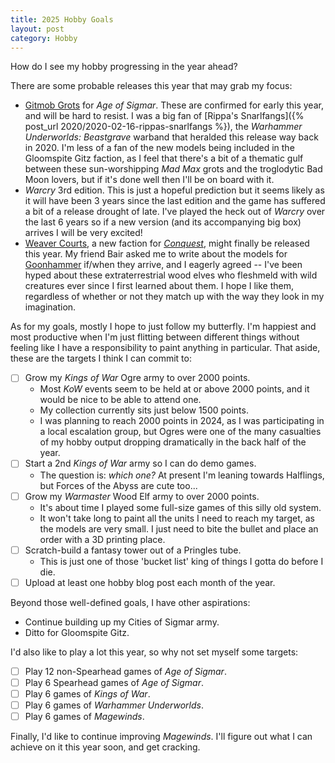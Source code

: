 ```yaml
---
title: 2025 Hobby Goals
layout: post
category: Hobby
---
```


How do I see my hobby progressing in the year ahead?

<!--more-->

There are some probable releases this year that may grab my focus:

- [Gitmob Grots](gmg) for *Age of Sigmar*. These are confirmed for early this year, and will be hard to resist. I was a big fan of [Rippa's Snarlfangs]({% post_url 2020/2020-02-16-rippas-snarlfangs %}), the *Warhammer Underworlds: Beastgrave* warband that heralded this release way back in 2020. I'm less of a fan of the new models being included in the Gloomspite Gitz faction, as I feel that there's a bit of a thematic gulf between these sun-worshipping *Mad Max* grots and the troglodytic Bad Moon lovers, but if it's done well then I'll be on board with it. 
- *Warcry* 3rd edition. This is just a hopeful prediction but it seems likely as it will have been 3 years since the last edition and the game has suffered a bit of a release drought of late. I've played the heck out of *Warcry* over the last 6 years so if a new version (and its accompanying big box) arrives I will be very excited!
- [Weaver Courts](wc), a new faction for [*Conquest*](cq), might finally be released this year. My friend Bair asked me to write about the models for [Goonhammer](gh) if/when they arrive, and I eagerly agreed -- I've been hyped about these extraterrestrial wood elves who fleshmeld with wild creatures ever since I first learned about them. I hope I like them, regardless of whether or not they match up with the way they look in my imagination. 

[gmg]: https://www.warhammer-community.com/en-gb/articles/vab9rzvn/world-championship-preview-the-gitmob-prepare-to-race-across-the-mortal-realms/
[wc]: https://www.para-bellum.com/the-weaver-courts/
[cq]: https://www.para-bellum.com/getting-started/
[gh]: https://www.goonhammer.com/

As for my goals, mostly I hope to just follow my butterfly. I'm happiest and most productive when I'm just flitting between different things without feeling like I have a responsibility to paint anything in particular. That aside, these are the targets I think I can commit to:

- [ ] Grow my *Kings of War* Ogre army to over 2000 points. 
  - Most *KoW* events seem to be held at or above 2000 points, and it would be nice to be able to attend one.
  - My collection currently sits just below 1500 points. 
  - I was planning to reach 2000 points in 2024, as I was participating in a local escalation group, but Ogres were one of the many casualties of my hobby output dropping dramatically in the back half of the year. 
- [ ] Start a 2nd *Kings of War* army so I can do demo games. 
  - The question is: *which one?* At present I'm leaning towards Halflings, but Forces of the Abyss are cute too... 
- [ ] Grow my *Warmaster* Wood Elf army to over 2000 points.
  - It's about time I played some full-size games of this silly old system. 
  - It won't take long to paint all the units I need to reach my target, as the models are very small. I just need to bite the bullet and place an order with a 3D printing place.
- [ ] Scratch-build a fantasy tower out of a Pringles tube.
  - This is just one of those 'bucket list' king of things I gotta do before I die. 
- [ ] Upload at least one hobby blog post each month of the year.

Beyond those well-defined goals, I have other aspirations: 

- Continue building up my Cities of Sigmar army.
- Ditto for Gloomspite Gitz.

I'd also like to play a lot this year, so why not set myself some targets:

- [ ] Play 12 non-Spearhead games of *Age of Sigmar*.
- [ ] Play 6 Spearhead games of *Age of Sigmar*.
- [ ] Play 6 games of *Kings of War*.
- [ ] Play 6 games of *Warhammer Underworlds*.
- [ ] Play 6 games of *Magewinds*.

Finally, I'd like to continue improving *Magewinds*. I'll figure out what I can achieve on it this year soon, and get cracking.